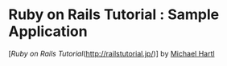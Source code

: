 # Ruby on Rails Tutorial : Sample Application

[*Ruby on Rails Tutorial*(http://railstutorial.jp/)]
by [Michael Hartl](http://www.michaelhartl.com/)

